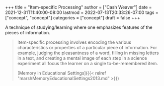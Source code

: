 +++
title = "Item-specific Processing"
author = ["Cash Weaver"]
date = 2021-12-31T11:40:00-08:00
lastmod = 2022-07-13T20:33:26-07:00
tags = ["concept", "concept"]
categories = ["concept"]
draft = false
+++

A technique of studying/learning where one emphasizes features of the pieces of information.

> Item-specific processing involves encoding the various characteristics or properties of a particular piece of information. For example, judging the pleasantness of a word, filling in missing letters in a text, and creating a mental image of each step in a science experiment all focus the learner on a single to-be-remembered item.
>
> [Memory in Educational Settings]({{< relref "marshMemoryEducationalSettings2013.md" >}})
